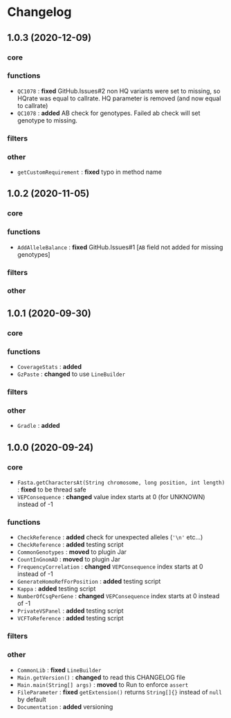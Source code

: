 # Changelog

## 1.0.3 (2020-12-09)
### core
### functions
* ```QC1078``` : **fixed** GitHub.Issues#2 non HQ variants were set to missing, so HQrate was equal to callrate. HQ parameter is removed (and now equal to callrate)
* ```QC1078``` : **added** AB check for genotypes. Failed ab check will set genotype to missing.
### filters
### other
* ```getCustomRequirement``` : **fixed** typo in method name

## 1.0.2 (2020-11-05)
### core
### functions
* ```AddAlleleBalance``` : **fixed** GitHub.Issues#1 [`AB` field not added for missing genotypes] 
### filters
### other

## 1.0.1 (2020-09-30)
### core
### functions
* ```CoverageStats``` : **added**
* ```GzPaste``` : **changed** to use ```LineBuilder```
### filters
### other
* ```Gradle``` : **added**

## 1.0.0 (2020-09-24)
### core
* ```Fasta.getCharactersAt(String chromosome, long position, int length)``` : **fixed** to be thread safe
* ```VEPConsequence``` : **changed** value index starts at 0 (for UNKNOWN) instead of -1
### functions
* ```CheckReference``` : **added** check for unexpected alleles (```'\n'``` etc...)
* ```CheckReference``` : **added** testing script
* ```CommonGenotypes``` : **moved** to plugin Jar
* ```CountInGnomAD``` : **moved** to plugin Jar
* ```FrequencyCorrelation``` : **changed** ```VEPConsequence``` index starts at 0 instead of -1
* ```GenerateHomoRefForPosition``` : **added** testing script
* ```Kappa``` : **added** testing script
* ```NumberOfCsqPerGene``` : **changed** ```VEPConsequence``` index starts at 0 instead of -1
* ```PrivateVSPanel``` : **added** testing script
* ```VCFToReference``` : **added** testing script
### filters
### other
* ```CommonLib``` : **fixed** ```LineBuilder```
* ```Main.getVersion()``` : **changed** to read this CHANGELOG file
* ```Main.main(String[] args)``` : **moved** to Run to enforce ```assert```
* ```FileParameter``` : **fixed** ```getExtension()``` returns ```String[]{}``` instead of ```null``` by default
* ```Documentation``` : **added** versioning


